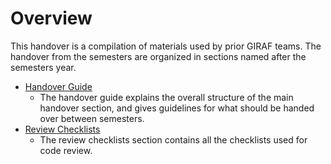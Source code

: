 ﻿# Overview

This handover is a compilation of materials used by prior GIRAF teams. 
The handover from the semesters are organized in sections named after the
semesters year.

- [Handover Guide](handover_guide.md)
    - The handover guide explains the overall structure of
      the main handover section, and gives guidelines for what should be handed
      over between semesters.
- [Review Checklists](./Review_Checklists/index.md)
    - The review checklists section contains all the
      checklists used for code review.

